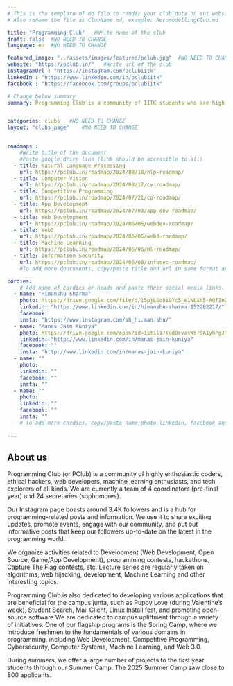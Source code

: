 ```yaml
---
# This is the template of md file to render your club data on snt website. The below example is of Aeromodelling Club, please modify the data according to your clunb.
# Also rename the file as ClubName.md, example: AeromodellingClub.md

title: "Programming Club"   #Write name of the club
draft: false  #NO NEED TO CHANGE
language: en  #NO NEED TO CHANGE

featured_image: "../assets/images/featured/pclub.jpg"  #NO NEED TO CHANGE
website: "https://pclub.in/"   #Write url of the club
instagramUrl : "https://instagram.com/pclubiitk"
linkedIn : "https://www.linkedin.com/in/pclubiitk"
facebook : "https://facebook.com/groups/pclubiitk"

# Change below summary
summary: Programming Club is a community of IITK students who are highly enthusiastic about development, algorithms, security, ML, and all other aspects of programming.


categories: clubs   #NO NEED TO CHANGE
layout: "clubs_page"    #NO NEED TO CHANGE


roadmaps :
    #Write title of the document
    #Paste google drive link (link should be accessible to all)
  - title: Natural Language Processing
    url: https://pclub.in/roadmap/2024/08/18/nlp-roadmap/
  - title: Computer Vision
    url: https://pclub.in/roadmap/2024/08/17/cv-roadmap/
  - title: Competitive Programming
    url: https://pclub.in/roadmap/2024/07/21/cp-roadmap/
  - title: App Development
    url: https://pclub.in/roadmap/2024/07/03/app-dev-roadmap/
  - title: Web Development
    url: https://pclub.in/roadmap/2024/06/06/webdev-roadmap/
  - title: Web3
    url: https://pclub.in/roadmap/2024/06/06/web3-roadmap/
  - title: Machine Learning
    url: https://pclub.in/roadmap/2024/06/06/ml-roadmap/
  - title: Information Security
    url: https://pclub.in/roadmap/2024/06/06/infosec-roadmap/
    #To add more doucuments, copy/paste title and url in same format as above.

cordies:
    # Add name of cordies or heads and paste their social media links.
  - name: "Himanshu Sharma"
    photo: https://drive.google.com/file/d/15pjLSo8iDYc5_eINbXh5-AQfIeZbRn0I/view?usp=sharing
    linkedin: "https://www.linkedin.com/in/himanshu-sharma-152282217/"
    facebook: 
    insta: "https://www.instagram.com/sh_hi.man.shu/"
  - name: "Manas Jain Kuniya"
    photo: https://drive.google.com/open?id=1st1l17TGdOcvasW57SAIyhPgJNAkekTFv
    linkedin: "http://www.linkedin.com/in/manas-jain-kuniya"
    facebook: ""
    insta: "http://www.linkedin.com/in/manas-jain-kuniya"
  - name: ""
    photo: 
    linkedin: ""
    facebook: ""
    insta: ""
  - name: ""
    photo: 
    linkedin: ""
    facebook: ""
    insta: ""
    # To add more cordies, copy/paste name,photo,linkedin, facebook and insta in same format as above.
    
---
```


<!-- Write about us section -->
## About us
Programming Club (or PClub) is a community of highly enthusiastic coders, ethical hackers, web developers, machine learning enthusiasts, and tech explorers of all kinds. We are currently a team of 4 coordinators (pre-final year) and 24 secretaries (sophomores).

Our Instagram page boasts around 3.4K followers and is a hub for programming-related posts and information. We use it to share exciting updates, promote events, engage with our community, and put out informative posts that keep our followers up-to-date on the latest in the programming world.

We organize activities related to Development (Web Development, Open Source, Game/App Development), programming contests, hackathons, Capture The Flag contests, etc. Lecture series are regularly taken on algorithms, web hijacking, development, Machine Learning and other interesting topics.

Programming Club is also dedicated to developing various applications that are beneficial for the campus junta, such as Puppy Love (during Valentine’s week), Student Search, Mail Client, Linux Install fest, and promoting open-source software.We are dedicated to campus upliftment through a variety of initiatives. One of our flagship programs is the Spring Camp, where we introduce freshmen to the fundamentals of various domains in programming, including Web Development, Competitive Programming, Cybersecurity, Computer Systems, Machine Learning, and Web 3.0.


During summers, we offer a large number of projects to the first year students through our Summer Camp. The 2025 Summer Camp saw close to 800 applicants.